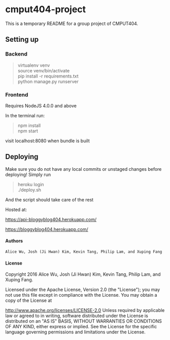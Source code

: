 # cmput404-project

This is a temporary README for a group project of CMPUT404.

## Setting up
### Backend
> virtualenv venv  
> source venv/bin/activate  
> pip install -r requirements.txt  
> python manage.py runserver

### Frontend
Requires NodeJS 4.0.0 and above

In the terminal run:
> npm install  
> npm start  

visit localhost:8080 when bundle is built

## Deploying
Make sure you do not have any local commits or unstaged changes before deploying!
Simply run
> heroku login  
> ./deploy.sh  

And the script should take care of the rest

Hosted at:

https://api-bloggyblog404.herokuapp.com/

https://bloggyblog404.herokuapp.com/

#### Authors
`Alice Wu, Josh (Ji Hwan) Kim, Kevin Tang, Philip Lam, and Xuping Fang`

#### License 
Copyright 2016 Alice Wu, Josh (Ji Hwan) Kim, Kevin Tang, Philip Lam, and Xuping Fang.

Licensed under the Apache License, Version 2.0 (the "License"); you may not use this file except in compliance with the License. You may obtain a copy of the License at

http://www.apache.org/licenses/LICENSE-2.0 Unless required by applicable law or agreed to in writing, software distributed under the License is distributed on an "AS IS" BASIS, WITHOUT WARRANTIES OR CONDITIONS OF ANY KIND, either express or implied. See the License for the specific language governing permissions and limitations under the License.
